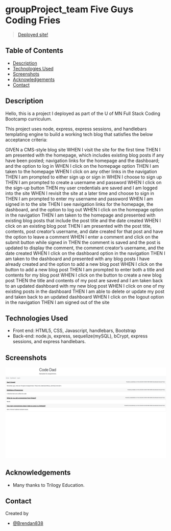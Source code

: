 # groupProject_team Five Guys Coding Fries

>  [Deployed site!](https://techblog1031.herokuapp.com/) <!-- If you have the project hosted somewhere, include the link here. -->

## Table of Contents

- [Description](#general-information)
- [Technologies Used](#technologies-used)
- [Screenshots](#screenshots)
- [Acknowledgements](#acknowledgements)
- [Contact](#contact)
<!-- * [License](#license) -->

## Description

Hello, this is a project I deployed as part of the U of MN Full Stack Coding Bootcamp curriculum. 

This project uses node, express, express sessions, and handlebars templating engine to build a working tech blog that satisfies the below acceptance criteria:

GIVEN a CMS-style blog site
WHEN I visit the site for the first time
THEN I am presented with the homepage, which includes existing blog posts if any have been posted; navigation links for the homepage and the dashboard; and the option to log in
WHEN I click on the homepage option
THEN I am taken to the homepage
WHEN I click on any other links in the navigation
THEN I am prompted to either sign up or sign in
WHEN I choose to sign up
THEN I am prompted to create a username and password
WHEN I click on the sign-up button
THEN my user credentials are saved and I am logged into the site
WHEN I revisit the site at a later time and choose to sign in
THEN I am prompted to enter my username and password
WHEN I am signed in to the site
THEN I see navigation links for the homepage, the dashboard, and the option to log out
WHEN I click on the homepage option in the navigation
THEN I am taken to the homepage and presented with existing blog posts that include the post title and the date created
WHEN I click on an existing blog post
THEN I am presented with the post title, contents, post creator’s username, and date created for that post and have the option to leave a comment
WHEN I enter a comment and click on the submit button while signed in
THEN the comment is saved and the post is updated to display the comment, the comment creator’s username, and the date created
WHEN I click on the dashboard option in the navigation
THEN I am taken to the dashboard and presented with any blog posts I have already created and the option to add a new blog post
WHEN I click on the button to add a new blog post
THEN I am prompted to enter both a title and contents for my blog post
WHEN I click on the button to create a new blog post
THEN the title and contents of my post are saved and I am taken back to an updated dashboard with my new blog post
WHEN I click on one of my existing posts in the dashboard
THEN I am able to delete or update my post and taken back to an updated dashboard
WHEN I click on the logout option in the navigation
THEN I am signed out of the site

<!-- You don't have to answer all the questions - just the ones relevant to your project. -->

## Technologies Used

- Front end: HTML5, CSS, Javascript, handlebars, Bootstrap
- Back-end: node.js, express, sequelize(mySQL), bCrypt, express sessions, and express handlebars. 

## Screenshots

![](./public/assets/techBlog.png)


## Acknowledgements

- Many thanks to Trilogy Education.

## Contact

Created by

- [@Brendan838](https://github.com/Brendan838)


